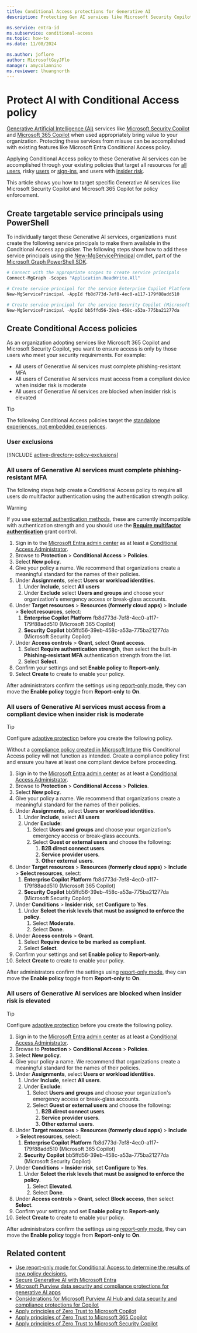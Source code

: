 ```yaml
---
title: Conditional Access protections for Generative AI
description: Protecting Gen AI services like Microsoft Security Copilot and Microsoft 365 Copilot with Conditional Access

ms.service: entra-id
ms.subservice: conditional-access
ms.topic: how-to
ms.date: 11/08/2024

ms.author: joflore
author: MicrosoftGuyJFlo
manager: amycolannino
ms.reviewer: lhuangnorth
---
```

# Protect AI with Conditional Access policy

[Generative Artificial Intelligence (AI)](/ai/playbook/technology-guidance/generative-ai/) services like [Microsoft Security Copilot](/copilot/security/microsoft-security-copilot) and [Microsoft 365 Copilot](/copilot/microsoft-365/) when used appropriately bring value to your organization. Protecting these services from misuse can be accomplished with existing features like Microsoft Entra Conditional Access policy.

Applying Conditional Access policy to these Generative AI services can be accomplished through your existing policies that target all resources for [all users](policy-all-users-mfa-strength.md), risky [users](policy-risk-based-user.md) or [sign-ins](policy-risk-based-sign-in.md), and users with [insider risk](policy-risk-based-insider-block.md). 

This article shows you how to target specific Generative AI services like Microsoft Security Copilot and Microsoft 365 Copilot for policy enforcement.

## Create targetable service principals using PowerShell

To individually target these Generative AI services, organizations must create the following service principals to make them available in the Conditional Access app picker. The following steps show how to add these service principals using the [New-MgServicePrincipal](/powershell/module/microsoft.graph.applications/new-mgserviceprincipal) cmdlet, part of the [Microsoft Graph PowerShell SDK](/powershell/microsoftgraph/installation).

```PowerShell
# Connect with the appropriate scopes to create service principals
Connect-MgGraph -Scopes "Application.ReadWrite.All"

# Create service principal for the service Enterprise Copilot Platform (Microsoft 365 Copilot)
New-MgServicePrincipal -AppId fb8d773d-7ef8-4ec0-a117-179f88add510

# Create service principal for the service Security Copilot (Microsoft Security Copilot) 
New-MgServicePrincipal -AppId bb5ffd56-39eb-458c-a53a-775ba21277da
```

## Create Conditional Access policies

As an organization adopting services like Microsoft 365 Copilot and Microsoft Security Copilot, you want to ensure access is only by those users who meet your security requirements. For example:

- All users of Generative AI services must complete phishing-resistant MFA
- All users of Generative AI services must access from a compliant device when insider risk is moderate
- All users of Generative AI services are blocked when insider risk is elevated 

> [!TIP]
> The following Conditional Access policies target the [standalone experiences, not embedded experiences](/copilot/security/experiences-security-copilot#standalone-and-embedded-experiences).

### User exclusions
[!INCLUDE [active-directory-policy-exclusions](~/includes/entra-policy-exclude-user.md)]

### All users of Generative AI services must complete phishing-resistant MFA

The following steps help create a Conditional Access policy to require all users do multifactor authentication using the authentication strength policy.

> [!WARNING]
> If you use [external authentication methods](/entra/identity/authentication/how-to-authentication-external-method-manage), these are currently incompatible with authentication strength and you should use the **[Require multifactor authentication](concept-conditional-access-grant.md#require-multifactor-authentication)** grant control.

1. Sign in to the [Microsoft Entra admin center](https://entra.microsoft.com) as at least a [Conditional Access Administrator](../role-based-access-control/permissions-reference.md#conditional-access-administrator).
1. Browse to **Protection** > **Conditional Access** > **Policies**.
1. Select **New policy**.
1. Give your policy a name. We recommend that organizations create a meaningful standard for the names of their policies.
1. Under **Assignments**, select **Users or workload identities**.
   1. Under **Include**, select **All users**
   1. Under **Exclude** select **Users and groups** and choose your organization's emergency access or break-glass accounts.
1. Under **Target resources** > **Resources (formerly cloud apps)** > **Include** > **Select resources**, select:
   1. **Enterprise Copilot Platform** fb8d773d-7ef8-4ec0-a117-179f88add510 (Microsoft 365 Copilot)
   1. **Security Copilot** bb5ffd56-39eb-458c-a53a-775ba21277da (Microsoft Security Copilot)
1. Under **Access controls** > **Grant**, select **Grant access**.
   1. Select **Require authentication strength**, then select the built-in **Phishing-resistant MFA** authentication strength from the list.
   1. Select **Select**.
1. Confirm your settings and set **Enable policy** to **Report-only**.
1. Select **Create** to create to enable your policy.

After administrators confirm the settings using [report-only mode](howto-conditional-access-insights-reporting.md), they can move the **Enable policy** toggle from **Report-only** to **On**.

### All users of Generative AI services must access from a compliant device when insider risk is moderate

> [!TIP]
> Configure [adaptive protection](/purview/insider-risk-management-adaptive-protection) before you create the following policy.
> 
> Without a [compliance policy created in Microsoft Intune](/mem/intune/protect/create-compliance-policy) this Conditional Access policy will not function as intended. Create a compliance policy first and ensure you have at least one compliant device before proceeding.

1. Sign in to the [Microsoft Entra admin center](https://entra.microsoft.com) as at least a [Conditional Access Administrator](../role-based-access-control/permissions-reference.md#conditional-access-administrator).
1. Browse to **Protection** > **Conditional Access** > **Policies**.
1. Select **New policy**.
1. Give your policy a name. We recommend that organizations create a meaningful standard for the names of their policies.
1. Under **Assignments**, select **Users or workload identities**.
   1. Under **Include**, select **All users**
   1. Under **Exclude**:
      1. Select **Users and groups** and choose your organization's emergency access or break-glass accounts. 
      1. Select **Guest or external users** and choose the following:
         1. **B2B direct connect users**.
         1. **Service provider users**.
         1. **Other external users**.
1. Under **Target resources** > **Resources (formerly cloud apps)** > **Include** > **Select resources**, select:
   1. **Enterprise Copilot Platform** fb8d773d-7ef8-4ec0-a117-179f88add510 (Microsoft 365 Copilot)
   1. **Security Copilot** bb5ffd56-39eb-458c-a53a-775ba21277da (Microsoft Security Copilot)
1. Under **Conditions** > **Insider risk**, set **Configure** to **Yes**. 
   1. Under **Select the risk levels that must be assigned to enforce the policy**. 
      1. Select **Moderate**.
      1. Select **Done**.
1. Under **Access controls** > **Grant**.
   1. Select **Require device to be marked as compliant**.
   1. Select **Select**.
1. Confirm your settings and set **Enable policy** to **Report-only**.
1. Select **Create** to create to enable your policy.

After administrators confirm the settings using [report-only mode](howto-conditional-access-insights-reporting.md), they can move the **Enable policy** toggle from **Report-only** to **On**.

### All users of Generative AI services are blocked when insider risk is elevated 

> [!TIP]
> Configure [adaptive protection](/purview/insider-risk-management-adaptive-protection) before you create the following policy.

1. Sign in to the [Microsoft Entra admin center](https://entra.microsoft.com) as at least a [Conditional Access Administrator](../role-based-access-control/permissions-reference.md#conditional-access-administrator).
1. Browse to **Protection** > **Conditional Access** > **Policies**.
1. Select **New policy**.
1. Give your policy a name. We recommend that organizations create a meaningful standard for the names of their policies.
1. Under **Assignments**, select **Users or workload identities**.
   1. Under **Include**, select **All users**.
   1. Under **Exclude**:
      1. Select **Users and groups** and choose your organization's emergency access or break-glass accounts. 
      1. Select **Guest or external users** and choose the following:
         1. **B2B direct connect users**.
         1. **Service provider users**.
         1. **Other external users**.
1. Under **Target resources** > **Resources (formerly cloud apps)** > **Include** > **Select resources**, select:
   1. **Enterprise Copilot Platform** fb8d773d-7ef8-4ec0-a117-179f88add510 (Microsoft 365 Copilot)
   1. **Security Copilot** bb5ffd56-39eb-458c-a53a-775ba21277da (Microsoft Security Copilot)
1. Under **Conditions** > **Insider risk**, set **Configure** to **Yes**. 
   1. Under **Select the risk levels that must be assigned to enforce the policy**. 
      1. Select **Elevated**.
      1. Select **Done**.
1. Under **Access controls** > **Grant**, select **Block access**, then select **Select**.
1. Confirm your settings and set **Enable policy** to **Report-only**.
1. Select **Create** to create to enable your policy.

After administrators confirm the settings using [report-only mode](howto-conditional-access-insights-reporting.md), they can move the **Enable policy** toggle from **Report-only** to **On**.

## Related content

- [Use report-only mode for Conditional Access to determine the results of new policy decisions.](concept-conditional-access-report-only.md)
- [Secure Generative AI with Microsoft Entra](../../architecture/secure-generative-ai.md)
- [Microsoft Purview data security and compliance protections for generative AI apps](/purview/ai-microsoft-purview)
- [Considerations for Microsoft Purview AI Hub and data security and compliance protections for Copilot](/purview/ai-microsoft-purview-considerations)
- [Apply principles of Zero Trust to Microsoft Copilot](/security/zero-trust/copilots/zero-trust-microsoft-copilot)
- [Apply principles of Zero Trust to Microsoft 365 Copilot](/security/zero-trust/copilots/zero-trust-microsoft-365-copilot#step-2-deploy-or-validate-your-identity-and-access-policies)
- [Apply principles of Zero Trust to Microsoft Security Copilot](/security/zero-trust/copilots/zero-trust-microsoft-copilot-for-security)
